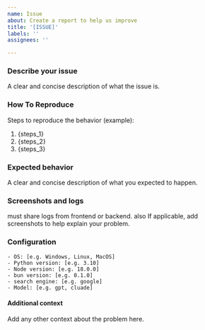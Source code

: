 ```yaml
---
name: Issue
about: Create a report to help us improve
title: '[ISSUE]'
labels: ''
assignees: ''

---
```

<!-- NOTE: check if a similar issue is already submitted. Please search among the [Issues] -->

### Describe your issue
A clear and concise description of what the issue is.

### How To Reproduce
Steps to reproduce the behavior (example):
1. {steps_1}
2. {steps_2}
3. {steps_3}

### Expected behavior
A clear and concise description of what you expected to happen.

### Screenshots and logs
must share logs from frontend or backend. also If applicable, add screenshots to help explain your problem. 

### Configuration
```
- OS: [e.g. Windows, Linux, MacOS]
- Python version: [e.g. 3.10]
- Node version: [e.g. 18.0.0]
- bun version: [e.g. 0.1.0]
- search engine: [e.g. google]
- Model: [e.g. gpt, cluade]
```

#### Additional context
Add any other context about the problem here.
